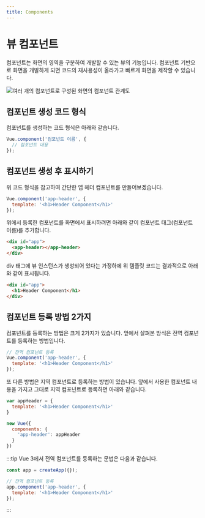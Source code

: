 ```yaml
---
title: Components
---
```


# 뷰 컴포넌트

컴포넌트는 화면의 영역을 구분하여 개발할 수 있는 뷰의 기능입니다. 컴포넌트 기반으로 화면을 개발하게 되면 코드의 재사용성이 올라가고 빠르게 화면을 제작할 수 있습니다.

![여러 개의 컴포넌트로 구성된 화면의 컴포넌트 관계도](../.vuepress/public/images/component.png)

## 컴포넌트 생성 코드 형식

컴포넌트를 생성하는 코드 형식은 아래와 같습니다.

```js
Vue.component('컴포넌트 이름', {
  // 컴포넌트 내용
});
```

## 컴포넌트 생성 후 표시하기

위 코드 형식을 참고하여 간단한 앱 헤더 컴포넌트를 만들어보겠습니다.

```js
Vue.component('app-header', {
  template: '<h1>Header Component</h1>'
});
```

위에서 등록한 컴포넌트를 화면에서 표시하려면 아래와 같이 컴포넌트 태그(컴포넌트 이름)를 추가합니다.

```html
<div id="app">
  <app-header></app-header>
</div>
```

div 태그에 뷰 인스턴스가 생성되어 있다는 가정하에 위 템플릿 코드는 결과적으로 아래와 같이 표시됩니다.

```html
<div id="app">
  <h1>Header Component</h1>
</div>
```

## 컴포넌트 등록 방법 2가지

컴포넌트를 등록하는 방법은 크게 2가지가 있습니다. 앞에서 살펴본 방식은 전역 컴포넌트를 등록하는 방법입니다.

```js
// 전역 컴포넌트 등록
Vue.component('app-header', {
  template: '<h1>Header Component</h1>'
});
```

또 다른 방법은 지역 컴포넌트로 등록하는 방법이 있습니다. 앞에서 사용한 컴포넌트 내용을 가지고 그대로 지역 컴포넌트로 등록하면 아래와 같습니다.

```js
var appHeader = {
  template: '<h1>Header Component</h1>'
}

new Vue({
  components: {
    'app-header': appHeader
  }
})
```

:::tip
Vue 3에서 전역 컴포넌트를 등록하는 문법은 다음과 같습니다.

```js
const app = createApp({});

// 전역 컴포넌트 등록
app.component('app-header', {
  template: '<h1>Header Component</h1>'
});
```
:::